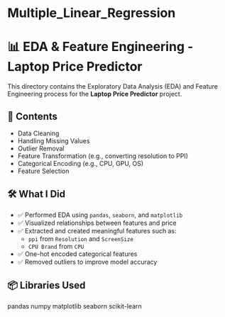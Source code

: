 # Multiple_Linear_Regression

# 📊 EDA & Feature Engineering - Laptop Price Predictor

This directory contains the Exploratory Data Analysis (EDA) and Feature Engineering process for the **Laptop Price Predictor** project.



## 📁 Contents

- Data Cleaning
- Handling Missing Values
- Outlier Removal
- Feature Transformation (e.g., converting resolution to PPI)
- Categorical Encoding (e.g., CPU, GPU, OS)
- Feature Selection



## 🛠️ What I Did

- ✅ Performed EDA using `pandas`, `seaborn`, and `matplotlib`
- ✅ Visualized relationships between features and price
- ✅ Extracted and created meaningful features such as:
  - `ppi` from `Resolution` and `ScreenSize`
  - `CPU Brand` from `CPU`
- ✅ One-hot encoded categorical features
- ✅ Removed outliers to improve model accuracy


## 📦 Libraries Used

pandas
numpy
matplotlib
seaborn
scikit-learn
